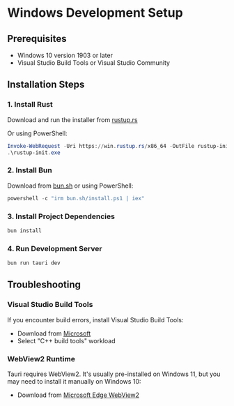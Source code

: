 # Windows Development Setup

## Prerequisites

- Windows 10 version 1903 or later
- Visual Studio Build Tools or Visual Studio Community

## Installation Steps

### 1. Install Rust

Download and run the installer from [rustup.rs](https://rustup.rs/)

Or using PowerShell:
```powershell
Invoke-WebRequest -Uri https://win.rustup.rs/x86_64 -OutFile rustup-init.exe
.\rustup-init.exe
```

### 2. Install Bun

Download from [bun.sh](https://bun.sh/) or using PowerShell:
```powershell
powershell -c "irm bun.sh/install.ps1 | iex"
```

### 3. Install Project Dependencies

```cmd
bun install
```

### 4. Run Development Server

```cmd
bun run tauri dev
```

## Troubleshooting

### Visual Studio Build Tools
If you encounter build errors, install Visual Studio Build Tools:
- Download from [Microsoft](https://visualstudio.microsoft.com/downloads/#build-tools-for-visual-studio-2022)
- Select "C++ build tools" workload

### WebView2 Runtime
Tauri requires WebView2. It's usually pre-installed on Windows 11, but you may need to install it manually on Windows 10:
- Download from [Microsoft Edge WebView2](https://developer.microsoft.com/en-us/microsoft-edge/webview2/)
